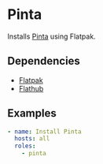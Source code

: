 # Pinta

Installs [Pinta](https://www.pinta-project.com/) using Flatpak.

## Dependencies

- [Flatpak](https://flatpak.org/)
- [Flathub](https://flathub.org/)

## Examples

```yaml
- name: Install Pinta
  hosts: all
  roles:
    - pinta
```
